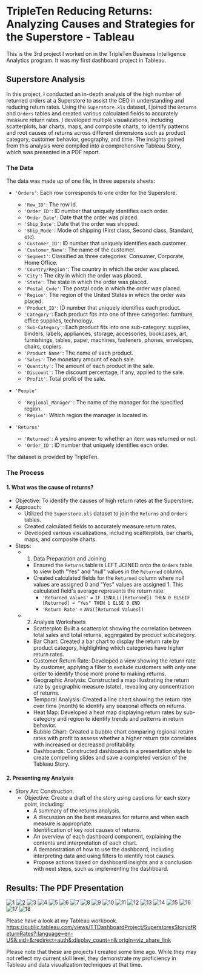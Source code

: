 # TripleTen Reducing Returns: Analyzing Causes and Strategies for the Superstore - Tableau
This is the 3rd project I worked on in the TripleTen Business Intelligence Analytics program. It was my first dashboard project in Tableau.

## Superstore Analysis
In this project, I conducted an in-depth analysis of the high number of returned orders at a Superstore to assist the CEO in understanding and reducing return rates. Using the `Superstore.xls` dataset, I joined the `Returns` and `Orders` tables and created various calculated fields to accurately measure return rates. I developed multiple visualizations, including scatterplots, bar charts, maps, and composite charts, to identify patterns and root causes of returns across different dimensions such as product category, customer behavior, geography, and time. The insights gained from this analysis were compiled into a comprehensive Tableau Story, which was presented in a PDF report.

### The Data
The data was made up of one file, in three seperate sheets:

- `'Orders'`: Each row corresponds to one order for the Superstore.
  -  `'Row_ID'`: The row id.
  -  `'Order_ID'`: ID number that uniquely identifies each order.
  -  `'Order_Date'`: Date that the order was placed.
  -  `'Ship_Date'`: Date that the order was shipped.
  -  `'Ship_Mode'`: Mode of shipping (First class, Second class, Standard, etc).
  -  `'Customer_ID'`: ID number that uniquely identifies each customer.
  -  `'Customer_Name'`: The name of the customer.
  -  `'Segment'`: Classified as three categories: Consumer, Corporate, Home Office.
  -  `'Country/Region'`: The country in which the order was placed.
  -  `'City'`: The city in which the order was placed.
  -  `'State'`: The state in which the order was placed.
  -  `'Postal_Code'`: The postal code in which the order was placed.
  -  `'Region'`: The region of the United States in which the order was placed.
  -  `'Product_ID'`: ID number that uniquely identifies each product.
  -  `'Category'`: Each product fits into one of three categories: furniture, office supplies, technology.
  -  `'Sub-Category'`: Each product fits into one sub-category: supplies, binders, labels, appliances, storage, accessories, bookcases, art, furnishings, tables, paper, machines, fasteners, phones, envelopes, chairs, copiers.
  -  `'Product Name'`: The name of each product.
  -  `'Sales'`: The monetary amount of each sale.
  -  `'Quantity'`: The amount of each product in the sale.
  -  `'Discount'`: The discount percentage, if any, applied to the sale.
  -  `'Profit'`: Total profit of the sale.
 
- `'People'`
  - `'Regional_Manager'`: The name of the manager for the specified region.
  - `'Region'`: Which region the manager is located in.
 
- `'Returns'`
  - `'Returned'`: A yes/no answer to whether an item was returned or not.
  - `'Order_ID'`: ID number that uniquely identifies each order.
 
The dataset is provided by TripleTen.

### The Process
#### 1. What was the cause of returns?
- Objective: To identify the causes of high return rates at the Superstore.
- Approach:
  - Utilized the `Superstore.xls` dataset to join the `Returns` and `Orders` tables.
  - Created calculated fields to accurately measure return rates.
  - Developed various visualizations, including scatterplots, bar charts, maps, and composite charts.
- Steps:
  - 1. Data Preparation and Joining
    - Ensured the `Returns` table is LEFT JOINED onto the `Orders` table to view both "Yes" and "null" values in the `Returned` column.
    - Created calculated fields for the `Returned` column where null values are assigned 0 and "Yes" values are assigned 1. This calculated field's average represents the return rate.
      - `'Returned Values'` = `IF ISNULL([Returned]) THEN 0 ELSEIF [Returned] = "Yes" THEN 1 ELSE 0 END`
      - `'Return Rate'` = `AVG([Returned Values])`
  - 2. Analysis Worksheets
    - Scatterplot: Built a scatterplot showing the correlation between total sales and total returns, aggregated by product subcategory.
    - Bar Chart: Created a bar chart to display the return rate by product category, highlighting which categories have higher return rates.
    - Customer Return Rate: Developed a view showing the return rate by customer, applying a filter to exclude customers with only one order to identify those more prone to making returns.
    - Geographic Analysis: Constructed a map illustrating the return rate by geographic measure (state), revealing any concentration of returns.
    - Temporal Analysis: Created a line chart showing the return rate over time (month) to identify any seasonal effects on returns.
    - Heat Map: Developed a heat map displaying return rates by sub-category and region to identify trends and patterns in return behavior.
    - Bubble Chart: Created a bubble chart comparing regional return rates with profit to assess whether a higher return rate correlates with increased or decreased profitability.
    - Dashboards: Constructed dashboards in a presentation style to create compelling slides and save a completed version of the Tableau Story.

#### 2. Presenting my Analysis
- Story Arc Construction:
  - Objective: Create a draft of the story using captions for each story point, including:
    - A summary of the returns analysis.
    - A discussion on the best measures for returns and when each measure is appropriate.
    - Identification of key root causes of returns.
    - An overview of each dashboard component, explaining the contents and interpretation of each chart.
    - A demonstration of how to use the dashboard, including interpreting data and using filters to identify root causes.
    - Propose actions based on dashboard insights and a conclusion with next steps, such as implementing the dashboard.

## Results: The PDF Presentation
![1](https://github.com/user-attachments/assets/0e5575ce-c60b-494c-9fce-d74cc157bbab)
![2](https://github.com/user-attachments/assets/0b8a7589-9cf6-4b27-9133-d29d941fa26b)
![3](https://github.com/user-attachments/assets/0dc5c02e-632e-4416-84f3-43741697504f)
![4](https://github.com/user-attachments/assets/93ae2fe4-6edf-4c40-ae70-fca3dd07625d)
![5](https://github.com/user-attachments/assets/b09624bb-24bf-44b7-a24a-b78b47f09ca3)
![6](https://github.com/user-attachments/assets/b966fe09-cffa-4ef1-aabc-7dbf2726c5ff)
![7](https://github.com/user-attachments/assets/43342abd-b909-49c4-bc75-f95dcad32e5c)
![8](https://github.com/user-attachments/assets/27bbd9a2-ee92-4d22-a3a5-83a3a438730b)
![9](https://github.com/user-attachments/assets/ea21dc70-3f88-444a-ad4d-68fcf381a2ca)
![10](https://github.com/user-attachments/assets/23ab3639-1703-42d7-85a5-e76f7e311df9)
![11](https://github.com/user-attachments/assets/4428cf34-9395-4f82-80f1-405765a95fde)
![12](https://github.com/user-attachments/assets/8f881582-4266-4fa9-a53d-03c519bd701c)
![13](https://github.com/user-attachments/assets/f5e3f258-a400-416f-87ab-b4f190425b90)
![14](https://github.com/user-attachments/assets/89df5c67-5594-42ec-8951-0bd3e433d4ab)
![15](https://github.com/user-attachments/assets/d5d8c9fd-e9f8-427d-95be-d943ba29bc4e)
![16](https://github.com/user-attachments/assets/8b6ec10a-c8f4-44b0-9078-413b57d67791)
![17](https://github.com/user-attachments/assets/f61db736-70f9-4bff-b954-446a1fd2226d)
![18](https://github.com/user-attachments/assets/1151e940-f885-4ea7-ba19-633410ff5136)


Please have a look at my Tableau workbook. https://public.tableau.com/views/TTDashboardProject/SuperstoresStoryofReturnRates?:language=en-US&:sid=&:redirect=auth&:display_count=n&:origin=viz_share_link

Please note that these are projects I created some time ago. While they may not reflect my current skill level, they demonstrate my proficiency in Tableau and data visualization techniques at that time.
